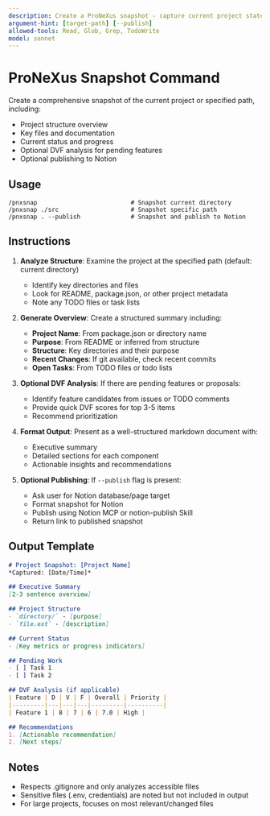 ```yaml
---
description: Create a ProNeXus snapshot - capture current project state, generate DVF analysis, and optionally publish to Notion
argument-hint: [target-path] [--publish]
allowed-tools: Read, Glob, Grep, TodoWrite
model: sonnet
---
```


# ProNeXus Snapshot Command

Create a comprehensive snapshot of the current project or specified path, including:
- Project structure overview
- Key files and documentation
- Current status and progress
- Optional DVF analysis for pending features
- Optional publishing to Notion

## Usage

```
/pnxsnap                          # Snapshot current directory
/pnxsnap ./src                    # Snapshot specific path
/pnxsnap . --publish              # Snapshot and publish to Notion
```

## Instructions

1. **Analyze Structure**: Examine the project at the specified path (default: current directory)
   - Identify key directories and files
   - Look for README, package.json, or other project metadata
   - Note any TODO files or task lists

2. **Generate Overview**: Create a structured summary including:
   - **Project Name**: From package.json or directory name
   - **Purpose**: From README or inferred from structure
   - **Structure**: Key directories and their purpose
   - **Recent Changes**: If git available, check recent commits
   - **Open Tasks**: From TODO files or todo lists

3. **Optional DVF Analysis**: If there are pending features or proposals:
   - Identify feature candidates from issues or TODO comments
   - Provide quick DVF scores for top 3-5 items
   - Recommend prioritization

4. **Format Output**: Present as a well-structured markdown document with:
   - Executive summary
   - Detailed sections for each component
   - Actionable insights and recommendations

5. **Optional Publishing**: If `--publish` flag is present:
   - Ask user for Notion database/page target
   - Format snapshot for Notion
   - Publish using Notion MCP or notion-publish Skill
   - Return link to published snapshot

## Output Template

```markdown
# Project Snapshot: [Project Name]
*Captured: [Date/Time]*

## Executive Summary
[2-3 sentence overview]

## Project Structure
- `directory/` - [purpose]
- `file.ext` - [description]

## Current Status
- [Key metrics or progress indicators]

## Pending Work
- [ ] Task 1
- [ ] Task 2

## DVF Analysis (if applicable)
| Feature | D | V | F | Overall | Priority |
|---------|---|---|---|---------|----------|
| Feature 1 | 8 | 7 | 6 | 7.0 | High |

## Recommendations
1. [Actionable recommendation]
2. [Next steps]
```

## Notes

- Respects .gitignore and only analyzes accessible files
- Sensitive files (.env, credentials) are noted but not included in output
- For large projects, focuses on most relevant/changed files
